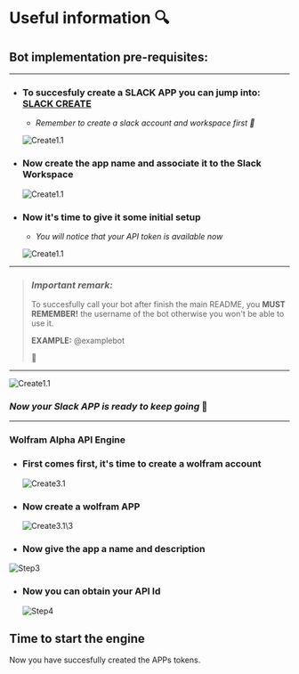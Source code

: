 
# __Useful information 🔍__

## __Bot implementation pre-requisites:__

---

- ### To succesfuly create a SLACK APP you can jump into: [SLACK CREATE](https://api.slack.com/apps)

  - _Remember to create a slack account and workspace first 👀_

  ![Create1.1](../img/Create1.1.png)

- ### Now create the app name and associate it to the Slack Workspace

  ![Create1.1](../img/Create1.2.png)

- ### Now it's time to give it some initial setup

  - _You will notice that your API token is available now_

  ![Create1.1](../img/Create2.png)

---

> ### _*Important remark:*_
>
> To succesfully call your bot after finish the main
> README, you __MUST REMEMBER!__  the username of the bot
> otherwise you won't be able to use it.
>
>__EXAMPLE:__ @examplebot
>
>👀

---

  ![Create1.1](../img/Create2.1.png)

### **_Now your Slack APP is ready to keep going_** 👀

---

### **Wolfram Alpha API Engine**

- ### **First comes first, it's time to create a wolfram account**

  ![Create3.1](../img/Create3.1.png)

- ### **Now create a wolfram APP**

  ![Create3.1\3](../img/Create3.2.png)

- ### **Now give the app a name and description**

 ![Step3](../img/Create3.png)

- ### Now you can obtain your API Id

  ![Step4](../img/Create4.png)

## Time to start the engine

Now you have succesfully created the APPs tokens.
